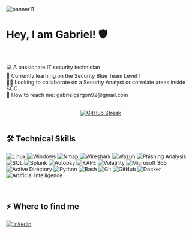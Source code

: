 ![banner11](https://github.com/user-attachments/assets/7ad97f9d-869e-4f84-b956-89af3e2dd33f)

<h1>Hey, I am Gabriel! 🛡️</h1>
<br><p>💻 A passionate IT security technician <br>
📝 Currently learning on the Security Blue Team Level 1 <br> 
👨‍💻 Looking to collaborate on a Security Analyst or correlate areas inside SOC <br>
📧 How to reach me: gabrielgargon92@gmail.com<br></p>

<br>

<div align="center">
  <a href="https://git.io/streak-stats">
    <img src="https://github-readme-streak-stats.herokuapp.com?user=gavrigg&theme=github-dark-blue" alt="GitHub Streak"/>
  </a>
</div>

<br>

<h2>🛠️ Technical Skills</h2>

<p>
  <!-- Sistemas operativos -->
  <img src="https://img.shields.io/badge/Linux-000000?style=for-the-badge&logo=linux&logoColor=white" alt="Linux"/>
  <img src="https://img.shields.io/badge/Windows-0078D6?style=for-the-badge&logo=windows&logoColor=white" alt="Windows"/>

  <!-- Hacking y análisis de red -->
  <img src="https://img.shields.io/badge/Nmap-5A4FCF?style=for-the-badge&logo=gnupg&logoColor=white" alt="Nmap"/>
  <img src="https://img.shields.io/badge/Wireshark-1679A7?style=for-the-badge&logo=wireshark&logoColor=white" alt="Wireshark"/>
  <img src="https://img.shields.io/badge/Wazuh-0264C4?style=for-the-badge&logoColor=white" alt="Wazuh"/>
  <img src="https://img.shields.io/badge/Phishing_Analysis-DD4B39?style=for-the-badge&logo=maildotru&logoColor=white" alt="Phishing Analysis"/>
  <img src="https://img.shields.io/badge/SQL-CC2927?style=for-the-badge&logo=databricks&logoColor=white" alt="SQL"/>
  
  <!-- Blue Team / Forense -->
  <img src="https://img.shields.io/badge/Splunk-000000?style=for-the-badge&logo=splunk&logoColor=white" alt="Splunk"/>
  <img src="https://img.shields.io/badge/Autopsy-003366?style=for-the-badge&logo=forensics&logoColor=white" alt="Autopsy"/>
  <img src="https://img.shields.io/badge/KAPE-0f4c81?style=for-the-badge&logo=windows&logoColor=white" alt="KAPE"/>
  <img src="https://img.shields.io/badge/Volatility-FF6600?style=for-the-badge&logo=apache&logoColor=white" alt="Volatility"/>

  <!-- Admin / IT / Infra -->
  <img src="https://img.shields.io/badge/Microsoft_365-D83B01?style=for-the-badge&logo=microsoft&logoColor=white" alt="Microsoft 365"/>
  <img src="https://img.shields.io/badge/Active_Directory-4472C4?style=for-the-badge&logo=microsoft&logoColor=white" alt="Active Directory"/>

  <!-- Dev y scripting -->
  <img src="https://img.shields.io/badge/Python-3776AB?style=for-the-badge&logo=python&logoColor=white" alt="Python"/>
  <img src="https://img.shields.io/badge/Bash-4EAA25?style=for-the-badge&logo=gnu-bash&logoColor=white" alt="Bash"/>
  <img src="https://img.shields.io/badge/Git-F05032?style=for-the-badge&logo=git&logoColor=white" alt="Git"/>
  <img src="https://img.shields.io/badge/GitHub-181717?style=for-the-badge&logo=github&logoColor=white" alt="GitHub"/>
  <img src="https://img.shields.io/badge/Docker-2496ED?style=for-the-badge&logo=docker&logoColor=white" alt="Docker"/>

  <!-- AI -->
  <img src="https://img.shields.io/badge/Artificial_Intelligence-8B008B?style=for-the-badge&logo=githubcopilot&logoColor=white" alt="Artificial Intelligence"/>
</p>

<br>

<h2>⚡️ Where to find me</h2>
<p><a target="_blank" href="https://www.linkedin.com/in/https://www.linkedin.com/in/gabriel-garc%C3%ADa-gonz%C3%A1lez-201200227/" style="display: inline-block;"><img src="https://img.shields.io/badge/linkedin-logo?style=for-the-badge&logo=linkedin&logoColor=white&color=%230a77b6" alt="linkedin" /></a></p>

